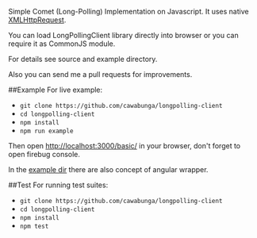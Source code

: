 Simple Comet (Long-Polling) Implementation on Javascript. It uses native [XMLHttpRequest](https://developer.mozilla.org/en-US/docs/Web/API/XMLHttpRequest).

You can load LongPollingClient library directly into browser or you can require it as CommonJS module.

For details see source and example directory.

 Also you can send me a pull requests for improvements.

##Example
For live example:

- `git clone https://github.com/cawabunga/longpolling-client`
- `cd longpolling-client`
- `npm install`
- `npm run example`

Then open [http://localhost:3000/basic/](http://localhost:3000/basic/) in your browser, don't forget to open firebug console. 

In the [example dir](https://github.com/cawabunga/longpolling-client/tree/master/example) there are also concept of angular wrapper.

##Test
For running test suites:

- `git clone https://github.com/cawabunga/longpolling-client`
- `cd longpolling-client`
- `npm install`
- `npm test`